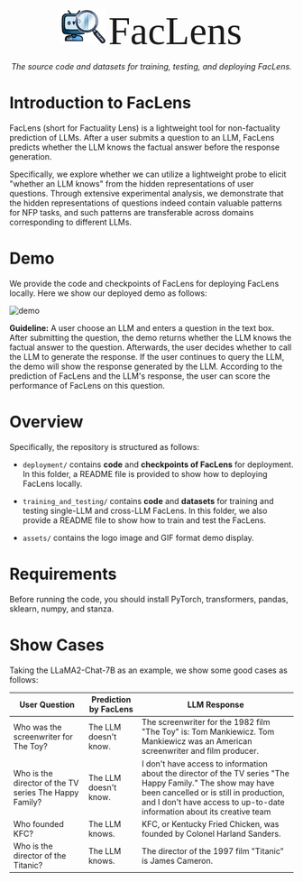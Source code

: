 <p align="center">
  <br/>
    <img alt="logo" src="./assets/FacLens_logo.png" width="80" style="max-width: 100%;">
    <span style="font-family: 'Chalkboard SE'; font-size: 70px;">FacLens</span>
  <br/>
</p>

<p align="center">
    <i>The source code and datasets for training, testing, and deploying FacLens.</i>
</p>

# Introduction to FacLens
FacLens (short for Factuality Lens) is a lightweight tool for non-factuality prediction of LLMs. After a user submits a question to an LLM, FacLens predicts whether the LLM knows the factual answer before the response generation.

Specifically, we explore whether we can utilize a lightweight probe to elicit "whether an LLM knows" from the hidden representations of user questions. Through extensive experimental analysis, we demonstrate that the hidden representations of questions indeed contain valuable patterns for NFP tasks, and such patterns are transferable across domains corresponding to different LLMs.

# Demo
We provide the code and checkpoints of FacLens for deploying FacLens locally. Here we show our deployed demo as follows:

![demo](./assets/FacLens_demo.gif)

**Guideline:** A user choose an LLM and enters a question in the text box.
After submitting the question, the demo returns whether the LLM knows the factual answer to the question. Afterwards, the user decides whether to call the LLM to generate the response. If the user continues to query the LLM, the demo will show the response generated by the LLM. According to the prediction of FacLens and the LLM's response, the user can score the performance of FacLens on this question.

# Overview
Specifically, the repository is structured as follows:

* `deployment/` contains **code** and **checkpoints of FacLens** for deployment. In this folder, a README file is provided to show how to deploying FacLens locally.

* `training_and_testing/` contains **code** and **datasets** for training and testing single-LLM and cross-LLM FacLens. In this folder, we also provide a README file to show how to train and test the FacLens.

* `assets/` contains the logo image and GIF format demo display.

# Requirements
Before running the code, you should install PyTorch, transformers, pandas, sklearn, numpy, and stanza.

# Show Cases
Taking the LLaMA2-Chat-7B as an example, we show some good cases as follows:

| User Question | Prediction by FacLens | LLM Response |
|----------|----------|----------|
| Who was the screenwriter for The Toy?| The LLM doesn't know. | The screenwriter for the 1982 film "The Toy" is: Tom Mankiewicz. Tom Mankiewicz was an American screenwriter and film producer. |
| Who is the director of the TV series The Happy Family?| The LLM doesn't know. | I don't have access to information about the director of the TV series "The Happy Family." The show may have been cancelled or is still in production, and I don't have access to up-to-date information about its creative team |
| Who founded KFC?| The LLM knows. | KFC, or Kentucky Fried Chicken, was founded by Colonel Harland Sanders. |
|Who is the director of the Titanic?| The LLM knows.| The director of the 1997 film "Titanic" is James Cameron.|
